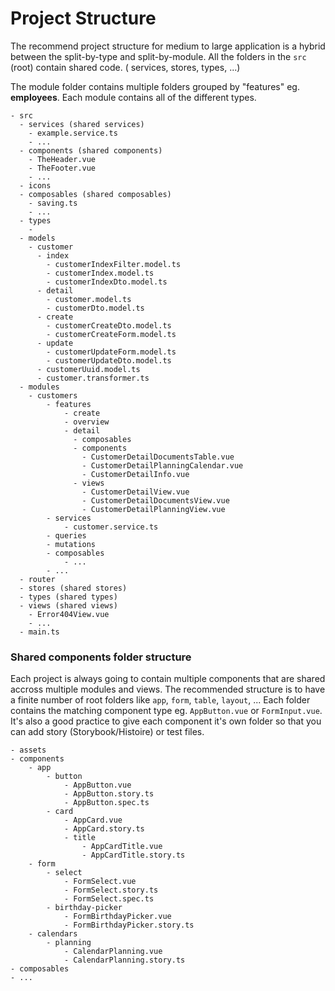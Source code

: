 # Project Structure

The recommend project structure for medium to large application is a hybrid between the split-by-type and split-by-module. All the folders in the `src` (root) contain shared code. (
services, stores, types, ...)

The module folder contains multiple folders grouped by "features" eg. **employees**. Each module contains all of the different types.

```
- src
  - services (shared services)
    - example.service.ts
    - ...
  - components (shared components)
    - TheHeader.vue
    - TheFooter.vue
    - ...
  - icons
  - composables (shared composables)
    - saving.ts
    - ...
  - types
    -
  - models
    - customer
      - index
        - customerIndexFilter.model.ts
        - customerIndex.model.ts
        - customerIndexDto.model.ts
      - detail
        - customer.model.ts
        - customerDto.model.ts
      - create
        - customerCreateDto.model.ts
        - customerCreateForm.model.ts
      - update
        - customerUpdateForm.model.ts
        - customerUpdateDto.model.ts
      - customerUuid.model.ts
      - customer.transformer.ts
  - modules
    - customers
        - features
            - create
            - overview
            - detail
              - composables
              - components
                - CustomerDetailDocumentsTable.vue
                - CustomerDetailPlanningCalendar.vue
                - CustomerDetailInfo.vue
              - views
                - CustomerDetailView.vue
                - CustomerDetailDocumentsView.vue
                - CustomerDetailPlanningView.vue
        - services
            - customer.service.ts
        - queries
        - mutations
        - composables
            - ...
        - ...
  - router
  - stores (shared stores)
  - types (shared types)
  - views (shared views)
    - Error404View.vue
    - ...
  - main.ts
```

### Shared components folder structure

Each project is always going to contain multiple components that are shared accross multiple modules and views.
The recommended structure is to have a finite number of root folders like `app`, `form`, `table`, `layout`, ...
Each folder contains the matching component type eg. `AppButton.vue` or `FormInput.vue`.
It's also a good practice to give each component it's own folder so that you can add story (Storybook/Histoire) or test files.

```
- assets
- components
    - app
        - button
            - AppButton.vue
            - AppButton.story.ts
            - AppButton.spec.ts
        - card
            - AppCard.vue
            - AppCard.story.ts
            - title
                - AppCardTitle.vue
                - AppCardTitle.story.ts
    - form
        - select
            - FormSelect.vue
            - FormSelect.story.ts
            - FormSelect.spec.ts
        - birthday-picker
            - FormBirthdayPicker.vue
            - FormBirthdayPicker.story.ts
    - calendars
        - planning
            - CalendarPlanning.vue
            - CalendarPlanning.story.ts
- composables
- ...
```
